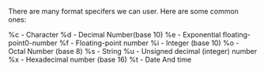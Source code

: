 <p>There are many format specifers we can user. Here are some common ones:</p>

%c - Character
%d - Decimal Number(base 10)
%e - Exponential floating-point0-number
%f - Floating-point number
%i - Integer (base 10)
%o - Octal Number (base 8)
%s - String
%u - Unsigned decimal (integer) number
%x - Hexadecimal number (base 16)
%t - Date And time